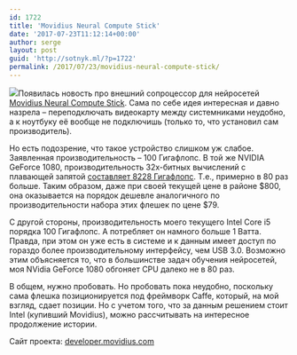 ```yaml
---
id: 1722
title: 'Movidius Neural Compute Stick'
date: '2017-07-23T11:12:14+00:00'
author: serge
layout: post
guid: 'http://sotnyk.ml/?p=1722'
permalink: /2017/07/23/movidius-neural-compute-stick/
---
```


[![](http://localhost/wp-content/uploads/2017/07/Movidius-Neural-Compute-Stick-300x213.jpg)](http://localhost/wp-content/uploads/2017/07/Movidius-Neural-Compute-Stick.jpg)Появилась новость про внешний сопроцессор для нейросетей [Movidius Neural Compute Stick](http://itc.ua/news/movidius-neural-compute-stick-v-vide-fleshki-predstavlyaet-soboy-neyronnuyu-set-s-proizvoditelnostyu-bolee-100-gigaflops/). Сама по себе идея интересная и давно назрела – переподключать видеокарту между системниками неудобно, а к ноутбуку её вообще не подключишь (только то, что установил сам производитель).

Но есть подозрение, что такое устройство слишком уж слабое. Заявленная производительность – 100 Гигафлопс. В той же NVIDIA GeForce 1080, производительность 32х-битных вычислений с плавающей запятой [составляет 8228 Гигафлопс](https://ru.wikipedia.org/wiki/%D0%A1%D0%BF%D0%B8%D1%81%D0%BE%D0%BA_%D0%B3%D1%80%D0%B0%D1%84%D0%B8%D1%87%D0%B5%D1%81%D0%BA%D0%B8%D1%85_%D0%BF%D1%80%D0%BE%D1%86%D0%B5%D1%81%D1%81%D0%BE%D1%80%D0%BE%D0%B2_NVIDIA#GeForce_1000_Series). Т.е., примерно в 80 раз больше. Таким образом, даже при своей текущей цене в районе $800, она оказывается на порядок дешевле аналогичного по производительности набора этих флешек по цене $79.

С другой стороны, производительность моего текущего Intel Core i5 порядка 100 Гигафлопс. А потребляет он намного больше 1 Ватта. Правда, при этом он уже есть в системе и к данным имеет доступ по гораздо более производительному интерфейсу, чем USB 3.0. Возможно этим объясняется то, что в большинстве задач обучения нейросетей, моя NVidia GeForce 1080 обгоняет CPU далеко не в 80 раз.

В общем, нужно пробовать. Но пробовать пока неудобно, поскольку сама флешка позиционируется под фреймворк Caffe, который, на мой взгляд, сдает позиции. Но с учетом того, что за данным решением стоит Intel (купивший Movidius), можно рассчитывать на интересное продолжение истории.

Сайт проекта: [developer.movidius.com](https://developer.movidius.com/)
